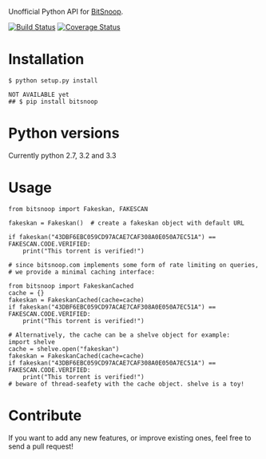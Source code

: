 Unofficial Python API for [BitSnoop](http://www.bitsnoop.com/).

[![Build Status](https://travis-ci.org/infothrill/python-bitsnoop.png)](https://travis-ci.org/infothrill/python-bitsnoop)    [![Coverage Status](https://coveralls.io/repos/infothrill/python-bitsnoop/badge.png)](https://coveralls.io/r/infothrill/python-bitsnoop)

Installation
=============

	$ python setup.py install

    NOT AVAILABLE yet
    ## $ pip install bitsnoop


Python versions
===============
Currently python 2.7, 3.2 and 3.3


Usage
=====
	from bitsnoop import Fakeskan, FAKESCAN

	fakeskan = Fakeskan()  # create a fakeskan object with default URL

	if fakeskan("43DBF6EBC059CD97ACAE7CAF308A0E050A7EC51A") == FAKESCAN.CODE.VERIFIED:
		print("This torrent is verified!")

	# since bitsnoop.com implements some form of rate limiting on queries,
	# we provide a minimal caching interface:

	from bitsnoop import FakeskanCached
	cache = {}
	fakeskan = FakeskanCached(cache=cache)
	if fakeskan("43DBF6EBC059CD97ACAE7CAF308A0E050A7EC51A") == FAKESCAN.CODE.VERIFIED:
		print("This torrent is verified!")

	# Alternatively, the cache can be a shelve object for example:
	import shelve
	cache = shelve.open("fakeskan")
	fakeskan = FakeskanCached(cache=cache)
	if fakeskan("43DBF6EBC059CD97ACAE7CAF308A0E050A7EC51A") == FAKESCAN.CODE.VERIFIED:
		print("This torrent is verified!")
	# beware of thread-seafety with the cache object. shelve is a toy!


Contribute
==========

If you want to add any new features, or improve existing ones, feel free to send a pull request!
